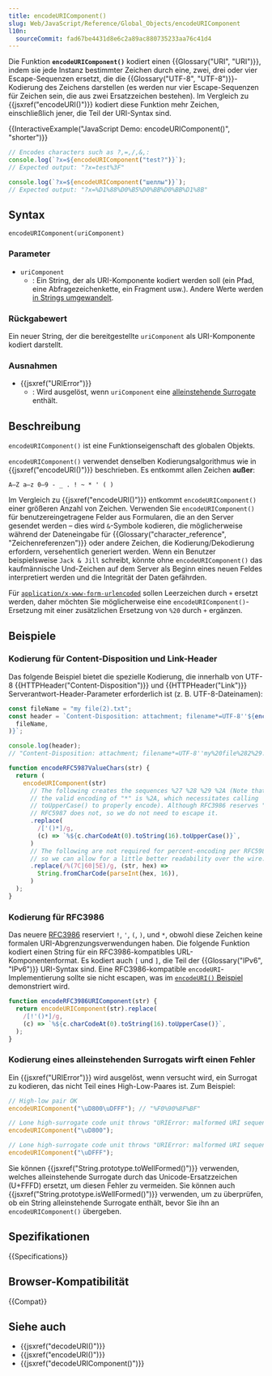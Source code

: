 ```yaml
---
title: encodeURIComponent()
slug: Web/JavaScript/Reference/Global_Objects/encodeURIComponent
l10n:
  sourceCommit: fad67be4431d8e6c2a89ac880735233aa76c41d4
---
```


Die Funktion **`encodeURIComponent()`** kodiert einen {{Glossary("URI", "URI")}}, indem sie jede Instanz bestimmter Zeichen durch eine, zwei, drei oder vier Escape-Sequenzen ersetzt, die die {{Glossary("UTF-8", "UTF-8")}}-Kodierung des Zeichens darstellen (es werden nur vier Escape-Sequenzen für Zeichen sein, die aus zwei Ersatzzeichen bestehen). Im Vergleich zu {{jsxref("encodeURI()")}} kodiert diese Funktion mehr Zeichen, einschließlich jener, die Teil der URI-Syntax sind.

{{InteractiveExample("JavaScript Demo: encodeURIComponent()", "shorter")}}

```js interactive-example
// Encodes characters such as ?,=,/,&,:
console.log(`?x=${encodeURIComponent("test?")}`);
// Expected output: "?x=test%3F"

console.log(`?x=${encodeURIComponent("шеллы")}`);
// Expected output: "?x=%D1%88%D0%B5%D0%BB%D0%BB%D1%8B"
```

## Syntax

```js-nolint
encodeURIComponent(uriComponent)
```

### Parameter

- `uriComponent`
  - : Ein String, der als URI-Komponente kodiert werden soll (ein Pfad, eine Abfragezeichenkette, ein Fragment usw.). Andere Werte werden [in Strings umgewandelt](/de/docs/Web/JavaScript/Reference/Global_Objects/String#string_coercion).

### Rückgabewert

Ein neuer String, der die bereitgestellte `uriComponent` als URI-Komponente kodiert darstellt.

### Ausnahmen

- {{jsxref("URIError")}}
  - : Wird ausgelöst, wenn `uriComponent` eine [alleinstehende Surrogate](/de/docs/Web/JavaScript/Reference/Global_Objects/String#utf-16_characters_unicode_code_points_and_grapheme_clusters) enthält.

## Beschreibung

`encodeURIComponent()` ist eine Funktionseigenschaft des globalen Objekts.

`encodeURIComponent()` verwendet denselben Kodierungsalgorithmus wie in {{jsxref("encodeURI()")}} beschrieben. Es entkommt allen Zeichen **außer**:

```plain
A–Z a–z 0–9 - _ . ! ~ * ' ( )
```

Im Vergleich zu {{jsxref("encodeURI()")}} entkommt `encodeURIComponent()` einer größeren Anzahl von Zeichen. Verwenden Sie `encodeURIComponent()` für benutzereingetragene Felder aus Formularen, die an den Server gesendet werden – dies wird `&`-Symbole kodieren, die möglicherweise während der Dateneingabe für {{Glossary("character_reference", "Zeichenreferenzen")}} oder andere Zeichen, die Kodierung/Dekodierung erfordern, versehentlich generiert werden. Wenn ein Benutzer beispielsweise `Jack & Jill` schreibt, könnte ohne `encodeURIComponent()` das kaufmännische Und-Zeichen auf dem Server als Beginn eines neuen Feldes interpretiert werden und die Integrität der Daten gefährden.

Für [`application/x-www-form-urlencoded`](https://html.spec.whatwg.org/multipage/form-control-infrastructure.html#application/x-www-form-urlencoded-encoding-algorithm) sollen Leerzeichen durch `+` ersetzt werden, daher möchten Sie möglicherweise eine `encodeURIComponent()`-Ersetzung mit einer zusätzlichen Ersetzung von `%20` durch `+` ergänzen.

## Beispiele

### Kodierung für Content-Disposition und Link-Header

Das folgende Beispiel bietet die spezielle Kodierung, die innerhalb von UTF-8 {{HTTPHeader("Content-Disposition")}} und {{HTTPHeader("Link")}} Serverantwort-Header-Parameter erforderlich ist (z. B. UTF-8-Dateinamen):

```js
const fileName = "my file(2).txt";
const header = `Content-Disposition: attachment; filename*=UTF-8''${encodeRFC5987ValueChars(
  fileName,
)}`;

console.log(header);
// "Content-Disposition: attachment; filename*=UTF-8''my%20file%282%29.txt"

function encodeRFC5987ValueChars(str) {
  return (
    encodeURIComponent(str)
      // The following creates the sequences %27 %28 %29 %2A (Note that
      // the valid encoding of "*" is %2A, which necessitates calling
      // toUpperCase() to properly encode). Although RFC3986 reserves "!",
      // RFC5987 does not, so we do not need to escape it.
      .replace(
        /['()*]/g,
        (c) => `%${c.charCodeAt(0).toString(16).toUpperCase()}`,
      )
      // The following are not required for percent-encoding per RFC5987,
      // so we can allow for a little better readability over the wire: |`^
      .replace(/%(7C|60|5E)/g, (str, hex) =>
        String.fromCharCode(parseInt(hex, 16)),
      )
  );
}
```

### Kodierung für RFC3986

Das neuere [RFC3986](https://datatracker.ietf.org/doc/html/rfc3986) reserviert `!`, `'`, `(`, `)`, und `*`, obwohl diese Zeichen keine formalen URI-Abgrenzungsverwendungen haben. Die folgende Funktion kodiert einen String für ein RFC3986-kompatibles URL-Komponentenformat. Es kodiert auch `[` und `]`, die Teil der {{Glossary("IPv6", "IPv6")}} URI-Syntax sind. Eine RFC3986-kompatible `encodeURI`-Implementierung sollte sie nicht escapen, was im [`encodeURI()` Beispiel](/de/docs/Web/JavaScript/Reference/Global_Objects/encodeURI#encoding_for_rfc3986) demonstriert wird.

```js
function encodeRFC3986URIComponent(str) {
  return encodeURIComponent(str).replace(
    /[!'()*]/g,
    (c) => `%${c.charCodeAt(0).toString(16).toUpperCase()}`,
  );
}
```

### Kodierung eines alleinstehenden Surrogats wirft einen Fehler

Ein {{jsxref("URIError")}} wird ausgelöst, wenn versucht wird, ein Surrogat zu kodieren, das nicht Teil eines High-Low-Paares ist. Zum Beispiel:

```js
// High-low pair OK
encodeURIComponent("\uD800\uDFFF"); // "%F0%90%8F%BF"

// Lone high-surrogate code unit throws "URIError: malformed URI sequence"
encodeURIComponent("\uD800");

// Lone high-surrogate code unit throws "URIError: malformed URI sequence"
encodeURIComponent("\uDFFF");
```

Sie können {{jsxref("String.prototype.toWellFormed()")}} verwenden, welches alleinstehende Surrogate durch das Unicode-Ersatzzeichen (U+FFFD) ersetzt, um diesen Fehler zu vermeiden. Sie können auch {{jsxref("String.prototype.isWellFormed()")}} verwenden, um zu überprüfen, ob ein String alleinstehende Surrogate enthält, bevor Sie ihn an `encodeURIComponent()` übergeben.

## Spezifikationen

{{Specifications}}

## Browser-Kompatibilität

{{Compat}}

## Siehe auch

- {{jsxref("decodeURI()")}}
- {{jsxref("encodeURI()")}}
- {{jsxref("decodeURIComponent()")}}
